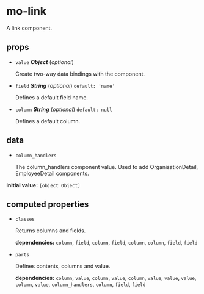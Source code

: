 # mo-link 

A link component. 

## props 

- `value` ***Object*** (*optional*) 

  Create two-way data bindings with the component. 

- `field` ***String*** (*optional*) `default: 'name'` 

  Defines a default field name. 

- `column` ***String*** (*optional*) `default: null` 

  Defines a default column. 

## data 

- `column_handlers` 

  The column_handlers component value.
  Used to add OrganisationDetail, EmployeeDetail components. 

**initial value:** `[object Object]` 

## computed properties 

- `classes` 

  Returns columns and fields. 

   **dependencies:** `column`, `field`, `column`, `field`, `column`, `column`, `field`, `field` 

- `parts` 

  Defines contents, columns and value. 

   **dependencies:** `column`, `value`, `column`, `value`, `column`, `value`, `value`, `value`, `column`, `value`, `column_handlers`, `column`, `field`, `field` 


